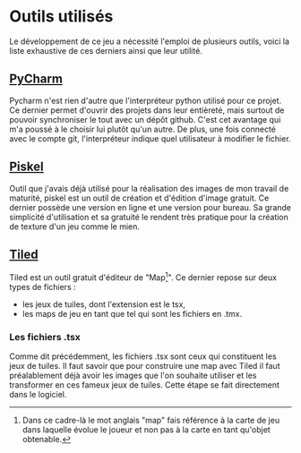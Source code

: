 # Outils utilisés
Le développement de ce jeu a nécessité l'emploi de plusieurs outils, voici la liste exhaustive de ces derniers ainsi que leur utilité.

## [PyCharm](https://www.jetbrains.com/fr-fr/pycharm/download/#section=windows)
Pycharm n'est rien d'autre que l'interpréteur python utilisé pour ce projet. Ce dernier permet d'ouvrir des projets dans leur entièreté, mais surtout de pouvoir synchroniser le tout avec un dépôt github. C'est cet avantage qui m'a poussé à le choisir lui plutôt qu'un autre. De plus, une fois connecté avec le compte git, l'interpréteur indique quel utilisateur à modifier le fichier.

## [Piskel](https://www.piskelapp.com/)
Outil que j'avais déjà utilisé pour la réalisation des images de mon travail de maturité, piskel est un outil de création et d'édition d'image gratuit. Ce dernier possède une version en ligne et une version pour bureau. Sa grande simplicité d'utilisation et sa gratuité le rendent très pratique pour la création de texture d'un jeu comme le mien.

## [Tiled](https://thorbjorn.itch.io/tiled)
Tiled est un outil gratuit d'éditeur de "Map[^map]". Ce dernier repose sur deux types de fichiers :
- les jeux de tuiles, dont l'extension est le tsx,
- les maps de jeu en tant que tel qui sont les fichiers en .tmx.

### Les fichiers .tsx
Comme dit précédemment, les fichiers .tsx sont ceux qui constituent les jeux de tuiles. Il faut savoir que pour construire une map avec Tiled il faut préalablement déjà avoir les images que l'on souhaite utiliser et les transformer en ces fameux jeux de tuiles. Cette étape se fait directement dans le logiciel.

[^map]: Dans ce cadre-là le mot anglais "map" fais référence à la carte de jeu dans laquelle évolue le joueur et non pas à la carte en tant qu'objet obtenable.